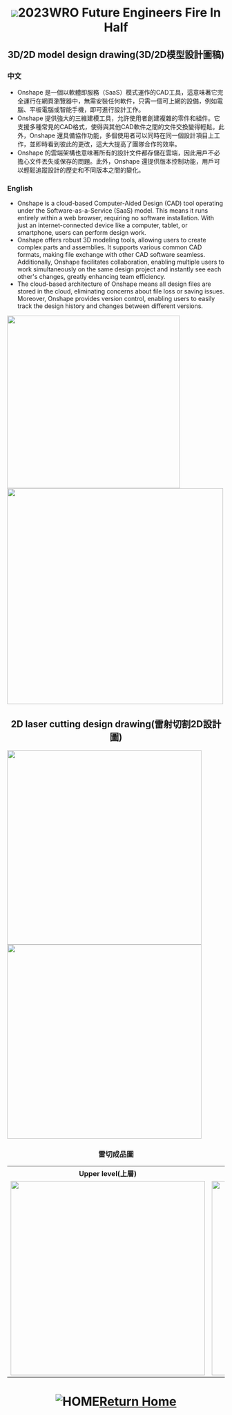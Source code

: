 # <div align="center"><img src=../other/img/logo.jpg></img>2023WRO Future Engineers Fire In Half </div>
## <div align="center">3D/2D model design drawing(3D/2D模型設計圖稿)</div>

### 中文

- Onshape 是一個以軟體即服務（SaaS）模式運作的CAD工具，這意味著它完全運行在網頁瀏覽器中，無需安裝任何軟件，只需一個可上網的設備，例如電腦、平板電腦或智能手機，即可進行設計工作。 
- Onshape 提供強大的三維建模工具，允許使用者創建複雜的零件和組件。它支援多種常見的CAD格式，使得與其他CAD軟件之間的文件交換變得輕鬆。此外，Onshape 還具備協作功能，多個使用者可以同時在同一個設計項目上工作，並即時看到彼此的更改，這大大提高了團隊合作的效率。
- Onshape 的雲端架構也意味著所有的設計文件都存儲在雲端，因此用戶不必擔心文件丟失或保存的問題。此外，Onshape 還提供版本控制功能，用戶可以輕鬆追蹤設計的歷史和不同版本之間的變化。

### English
- Onshape is a cloud-based Computer-Aided Design (CAD) tool operating under the Software-as-a-Service (SaaS) model. This means it runs entirely within a web browser, requiring no software installation. With just an internet-connected device like a computer, tablet, or smartphone, users can perform design work.
- Onshape offers robust 3D modeling tools, allowing users to create complex parts and assemblies. It supports various common CAD formats, making file exchange with other CAD software seamless. Additionally, Onshape facilitates collaboration, enabling multiple users to work simultaneously on the same design project and instantly see each other's changes, greatly enhancing team efficiency.
- The cloud-based architecture of Onshape means all design files are stored in the cloud, eliminating concerns about file loss or saving issues. Moreover, Onshape provides version control, enabling users to easily track the design history and changes between different versions.

<img src="./img/3D_2.png" width="400"> <img src="./img/3D.png" width="500">  

## <div align="center"> 2D laser cutting design drawing(雷射切割2D設計圖) 

<img src="./img/2D.png" width="450"> <img src="./img/IMG_7965.JPG" width="450">  


<div align="center">

### 雷切成品圖
<table>
<tr>
<th>Upper level(上層)</th>
<th>Middle level(中層)</th>
<th>Lower level(下層)</th>
<th>Low Voltage Alarm Socket(低電壓緊報器座)</th>
</tr>
<tr>
<td><img src="./img/IMG_2733-removebg-preview.png" width="450"></td>
<td><img src="./img/IMG_7963-removebg-preview.png" width="450"></td>
<td><img src="./img/Lower level.png" width="450"></td>
<td><img src="./img/IMG_7964-removebg-preview.png" width="450"></td>
</tr>
</table>
</div>

# <div align="center">![HOME](../other/img/Home.jpg)[Return Home](../)</div>  
